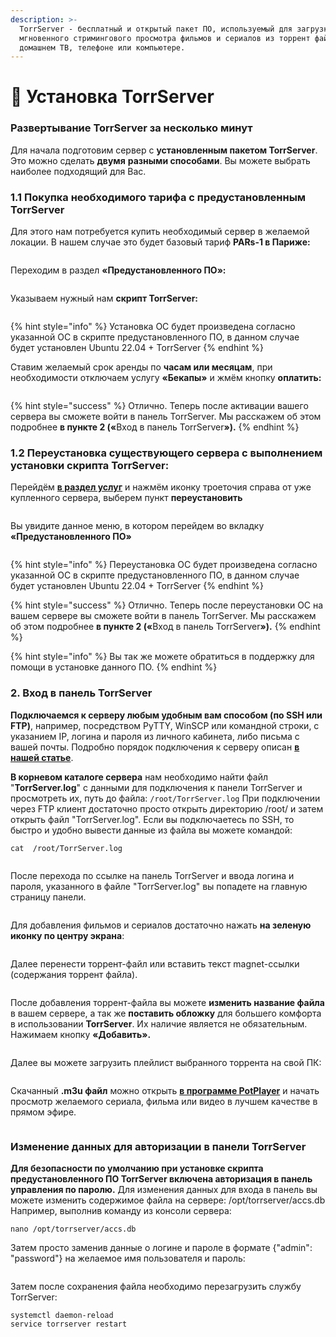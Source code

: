 ```yaml
---
description: >-
  TorrServer - бесплатный и открытый пакет ПО, используемый для загрузки и
  мгновенного стримингового просмотра фильмов и сериалов из торрент файлов на
  домашнем ТВ, телефоне или компьютере.
---
```


# 🎦 Установка TorrServer

### Развертывание TorrServer за несколько минут

Для начала подготовим сервер с **установленным пакетом TorrServer**. Это можно сделать **двумя** **разными способами**. Вы можете выбрать наиболее подходящий для Вас.

### &#x20; 1.1 Покупка необходимого тарифа с предустановленным TorrServer <a href="#id-1.1-pokupka-neobkhodimogo-tarifa-s-predustanovlennym-torrserver" id="id-1.1-pokupka-neobkhodimogo-tarifa-s-predustanovlennym-torrserver"></a>



Для этого нам потребуется купить необходимый сервер в желаемой локации. В нашем случае это будет базовый тариф **PARs-1 в Париже:**

<figure><img src="../.gitbook/assets/image.png" alt=""><figcaption></figcaption></figure>

Переходим в раздел **«Предустановленного ПО»:**

<figure><img src="../.gitbook/assets/image (1).png" alt=""><figcaption></figcaption></figure>

Указываем нужный нам **скрипт TorrServer:**

<figure><img src="../.gitbook/assets/image (2).png" alt=""><figcaption></figcaption></figure>

{% hint style="info" %}
Установка ОС будет произведена согласно указанной ОС в скрипте предустановленного ПО, в данном случае будет установлен Ubuntu 22.04 + TorrServer
{% endhint %}

Ставим желаемый срок аренды по **часам или месяцам**, при необходимости отключаем услугу **«Бекапы»** и жмём кнопку **оплатить:**

<figure><img src="../.gitbook/assets/image (3).png" alt=""><figcaption></figcaption></figure>

{% hint style="success" %}
Отлично. Теперь после активации вашего сервера вы сможете войти в панель TorrServer. Мы расскажем об этом подробнее **в пункте 2 («**&#x412;ход в панель TorrServe&#x72;**»).**
{% endhint %}

### 1.2 Переустановка существующего сервера с выполнением установки скрипта TorrServer:

Перейдём [**в раздел услуг**](https://my.aeza.net/services) и нажмём иконку троеточия справа от уже купленного сервера, выберем пункт **переустановить**

<figure><img src="../.gitbook/assets/image (4).png" alt=""><figcaption></figcaption></figure>

Вы увидите данное меню, в котором перейдем во вкладку **«Предустановленного ПО»**

<figure><img src="../.gitbook/assets/image (5).png" alt=""><figcaption></figcaption></figure>

{% hint style="info" %}
Переустановка ОС будет произведена согласно указанной ОС в скрипте предустановленного ПО, в данном случае будет установлен Ubuntu 22.04 + TorrServer
{% endhint %}

{% hint style="success" %}
Отлично. Теперь после переустановки ОС на вашем сервере вы сможете войти в панель TorrServer. Мы расскажем об этом подробнее **в пункте 2 («**&#x412;ход в панель TorrServe&#x72;**»).**
{% endhint %}

{% hint style="info" %}
Вы так же можете обратиться в поддержку для помощи в установке данного ПО.
{% endhint %}

### 2. Вход в панель TorrServer

**Подключаемся к серверу любым удобным вам способом (по SSH или FTP)**, например, посредством PyTTY, WinSCP или командной строки, с указанием IP, логина и пароля из личного кабинета, либо письма с вашей почты. Подробно порядок подключения к серверу описан [**в нашей статье**](https://wiki.aeza.net/instrukcii-dlya-novichkov-windows-linux/kak-podklyuchitsya-po-ssh-i-sftp).

**В корневом каталоге сервера** нам необходимо найти файл "**TorrServer.log**" с данными для подключения к панели TorrServer и просмотреть их, путь до файла: `/root/TorrServer.log` При подключении через FTP клиент достаточно просто открыть директорию /root/ и затем открыть файл "TorrServer.log". Если вы подключаетесь по SSH, то быстро и удобно вывести данные из файла вы можете командой:

```
cat  /root/TorrServer.log
```

<figure><img src="../.gitbook/assets/image (6).png" alt=""><figcaption></figcaption></figure>

После перехода по ссылке на панель TorrServer и ввода логина и пароля, указанного в файле "TorrServer.log" вы попадете на главную страницу панели.

<figure><img src="../.gitbook/assets/image (7).png" alt=""><figcaption></figcaption></figure>

Для добавления фильмов и сериалов достаточно нажать **на зеленую иконку по центру экрана**:

<figure><img src="../.gitbook/assets/image (8).png" alt=""><figcaption></figcaption></figure>

Далее перенести торрент-файл или вставить текст magnet-ссылки (содержания торрент файла).

<figure><img src="../.gitbook/assets/image (11).png" alt=""><figcaption></figcaption></figure>



После добавления торрент-файла вы можете **изменить название файла** в вашем сервере, а так же **поставить обложку** для большего комфорта в использовании **TorrServer**. Их наличие является не обязательным. Нажимаем кнопку **«Добавить».**

<figure><img src="../.gitbook/assets/image (1).avif" alt=""><figcaption></figcaption></figure>

Далее вы можете загрузить плейлист выбранного торрента на свой ПК:

<figure><img src="../.gitbook/assets/image (12).png" alt=""><figcaption></figcaption></figure>

Скачанный **.m3u файл** можно открыть [**в программе PotPlayer**](https://potplayer.daum.net/) и начать просмотр желаемого сериала, фильма или видео в лучшем качестве в прямом эфире.

<figure><img src="../.gitbook/assets/image (13).png" alt=""><figcaption></figcaption></figure>

### Изменение данных для авторизации в панели TorrServer

**Для безопасности по умолчанию при установке скрипта предустановленного ПО TorrServer включена авторизация в панель управления по паролю.** Для изменения данных для входа в панель вы можете изменить содержимое файла на сервере: /opt/torrserver/accs.db Например, выполнив команду из консоли сервера:

```
nano /opt/torrserver/accs.db
```

Затем просто заменив данные о логине и пароле в формате {"admin": "password"} на желаемое имя пользователя и пароль:

<figure><img src="../.gitbook/assets/image (14).png" alt=""><figcaption></figcaption></figure>

Затем после сохранения файла необходимо перезагрузить службу TorrServer:

```
systemctl daemon-reload
service torrserver restart
```


